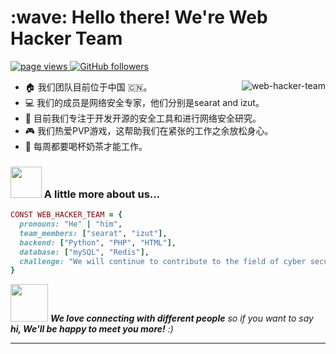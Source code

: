<h1 align="left" id="macropower-title">:wave: Hello there! We're Web Hacker Team</h1>
<p align="left">
  <a href="https://github.com/web-hacker-team">
    <img src="https://komarev.com/ghpvc/?username=web-hacker-team" alt="page views">
  </a>
  <a href="https://github.com/web-hacker-team?tab=followers">
    <img alt="GitHub followers" src="https://img.shields.io/github/followers/web-hacker-team?color=green&logo=github">
  </a>
</p>

<a href="#web-hacker-team-title">
  <img src="https://github-readme-stats.vercel.app/api?username=web-hacker-team&show_icons=true" alt="web-hacker-team" align="right" />
</a>

- :house: 我们团队目前位于中国 🇨🇳。
- :computer: 我们的成员是网络安全专家，他们分别是searat and izut。
- :dart: 目前我们专注于开发开源的安全工具和进行网络安全研究。
- :video_game: 我们热爱PVP游戏，这帮助我们在紧张的工作之余放松身心。
- :bubble_tea: 每周都要喝杯奶茶才能工作。

### <img src="https://media.giphy.com/media/VgCDAzcKvsR6OM0uWg/giphy.gif" width="50"> A little more about us...  

```ruby
CONST WEB_HACKER_TEAM = {
  pronouns: "He" | "him",
  team_members: ["searat", "izut"],
  backend: ["Python", "PHP", "HTML"],
  database: ["mySQL", "Redis"],
  challenge: "We will continue to contribute to the field of cyber security."
}
```

<img src="https://media.giphy.com/media/LnQjpWaON8nhr21vNW/giphy.gif" width="60"> <em><b>We love connecting with different people</b> so if you want to say <b>hi, We'll be happy to meet you more!</b> :)</em>

---

